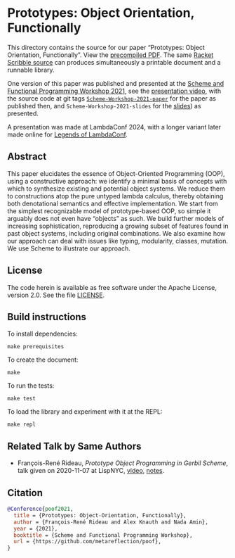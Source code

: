 # Prototypes: Object Orientation, Functionally

This directory contains the source for our paper
“Prototypes: Object Orientation, Functionally”.
View the [precompiled PDF](http://fare.tunes.org/files/cs/poof.pdf).
The same [Racket Scribble source](poof.scrbl) can produces
simultaneously a printable document and a runnable library.

One version of this paper was published and presented at the
[Scheme and Functional Programming Workshop 2021](https://icfp21.sigplan.org/home/scheme-2021),
see the [presentation video](https://www.youtube.com/watch?v=2szKoUQoNm8&list=PLyrlk8Xaylp7NvZ1r-eTIUHdyHQg0auvo&index=10),
with the source code at git tags [`Scheme-Workshop-2021-paper`](https://github.com/metareflection/poof/tree/Scheme-Workshop-2021-paper) for the paper as published then,
and `Scheme-Workshop-2021-slides` for the [slides](slides-2021-scheme-workshop.rkt)) as presented.

A presentation was made at LambdaConf 2024, with a longer variant later made online for
[Legends of LambdaConf](https://youtu.be/oAzBfY8OtG0).

## Abstract

This paper elucidates the essence of Object-Oriented Programming (OOP),
using a constructive approach:
we identify a minimal basis of concepts with which to synthesize
existing and potential object systems.
We reduce them to constructions atop the pure untyped lambda calculus,
thereby obtaining both denotational semantics and effective implementation.
We start from the simplest recognizable model of prototype-based OOP,
so simple it arguably does not even have “objects” as such.
We build further models of increasing sophistication, reproducing a growing subset of features
found in past object systems, including original combinations.
We also examine how our approach can deal with issues like typing, modularity, classes, mutation.
We use Scheme to illustrate our approach.

## License

The code herein is available as free software under the Apache License, version 2.0.
See the file [LICENSE](LICENSE).

## Build instructions

To install dependencies:

    make prerequisites

To create the document:

    make

To run the tests:

    make test

To load the library and experiment with it at the REPL:

    make repl

## Related Talk by Same Authors

- François-René Rideau, *Prototype Object Programming in Gerbil Scheme*,
  talk given on 2020-11-07 at LispNYC,
  [video](https://vimeo.com/495817581),
  [notes](https://github.com/fare/gerbil-poo/blob/master/doc/prototypes.md).

## Citation
```bibtex
@Conference{poof2021,
  title = {Prototypes: Object-Orientation, Functionally},
  author = {François-René Rideau and Alex Knauth and Nada Amin},
  year = {2021},
  booktitle = {Scheme and Functional Programming Workshop},
  url = {https://github.com/metareflection/poof},
}
```
